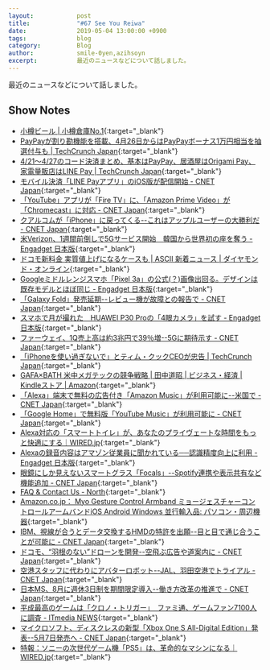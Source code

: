 ```yaml
---
layout:            post
title:             "#67 See You Reiwa"
date:              2019-05-04 13:00:00 +0900
tags:              blog
category:          Blog
author:            smile-0yen,azihsoyn
excerpt:           最近のニュースなどについて話しました。
---
```

最近のニュースなどについて話しました。

## Show Notes
- [小樽ビール \| 小樽倉庫No\.1](https://otarubeer.com/jp/?page_id=357){:target="_blank"}
- [PayPayが割り勘機能を搭載、4月26日からはPayPayボーナス1万円相当を抽選付与も \| TechCrunch Japan](https://jp.techcrunch.com/2019/04/22/paypay-warikan/){:target="_blank"}
- [4/21〜4/27のコード決済まとめ、基本はPayPay、居酒屋はOrigami Pay、家電量販店はLINE Pay \| TechCrunch Japan](https://jp.techcrunch.com/2019/04/21/qr-code-payment-21-27-apr/){:target="_blank"}
- [モバイル決済「LINE Payアプリ」のiOS版が配信開始 \- CNET Japan](https://japan.cnet.com/article/35136195/){:target="_blank"}
- [「YouTube」アプリが「Fire TV」に、「Amazon Prime Video」が「Chromecast」に対応 \- CNET Japan](https://japan.cnet.com/article/35136026/){:target="_blank"}
- [クアルコムが「iPhone」に戻ってくる\-\-これはアップルユーザーの大勝利だ \- CNET Japan](https://japan.cnet.com/article/35136022/){:target="_blank"}
- [米Verizon、1週間前倒しで5Gサービス開始　韓国から世界初の座を奪う \- Engadget 日本版](https://japanese.engadget.com/2019/04/04/verizon-5g-1/){:target="_blank"}
- [ドコモ新料金 実質値上げになるケースも \| ASCII 新着ニュース \| ダイヤモンド・オンライン](https://diamond.jp/articles/-/200957){:target="_blank"}
- [Googleミドルレンジスマホ「Pixel 3a」の公式\(？\)画像出回る。デザインは既存モデルとほぼ同じ \- Engadget 日本版](https://japanese.engadget.com/2019/04/24/google-pixel-3a/){:target="_blank"}
- [「Galaxy Fold」発売延期\-\-レビュー機が故障との報告で \- CNET Japan](https://japan.cnet.com/article/35136155/){:target="_blank"}
- [スマホで月が撮れた　HUAWEI P30 Proの「4眼カメラ」を試す \- Engadget 日本版](https://japanese.engadget.com/2019/03/27/huawei-p30-pro-4/){:target="_blank"}
- [ファーウェイ、1Q売上高は約3兆円で39％増\-\-5Gに期待示す \- CNET Japan](https://japan.cnet.com/article/35136168/){:target="_blank"}
- [「iPhoneを使い過ぎないで」とティム・クックCEOが忠告 \| TechCrunch Japan](https://jp.techcrunch.com/2019/04/24/2019-04-23-tim-cook-wants-you-to-put-down-your-iphone/){:target="_blank"}
- [GAFA×BATH 米中メガテックの競争戦略 \| 田中道昭 \| ビジネス・経済 \| Kindleストア \| Amazon](https://www.amazon.co.jp/dp/B07QFPKJ46/ref=dp-kindle-redirect?_encoding=UTF8&btkr=1){:target="_blank"}
- [「Alexa」端末で無料の広告付き「Amazon Music」が利用可能に\-\-米国で \- CNET Japan](https://japan.cnet.com/article/35136004/){:target="_blank"}
- [「Google Home」で無料版「YouTube Music」が利用可能に \- CNET Japan](https://japan.cnet.com/article/35136007/){:target="_blank"}
- [Alexa対応の「スマートトイレ」が、あなたのプライヴェートな時間をもっと快適にする｜WIRED\.jp](https://wired.jp/2019/04/22/kohler-numi-2-0-ces-2019-hands-on/){:target="_blank"}
- [Alexaの録音内容はアマゾン従業員に聞かれている──認識精度向上に利用 \- Engadget 日本版](https://japanese.engadget.com/2019/04/12/alexa/){:target="_blank"}
- [眼鏡にしか見えないスマートグラス「Focals」\-\-Spotify連携や表示共有など機能追加 \- CNET Japan](https://japan.cnet.com/article/35135634/){:target="_blank"}
- [FAQ & Contact Us \- North](https://www.bynorth.com/faq-contact){:target="_blank"}
- [Amazon\.co\.jp： Myo Gesture Control Armband ミョージェスチャーコントロールアームバンドiOS Android Windows 並行輸入品: パソコン・周辺機器](https://www.amazon.co.jp/Gesture-Control-Armband-%E3%83%9F%E3%83%A7%E3%83%BC%E3%82%B8%E3%82%A7%E3%82%B9%E3%83%81%E3%83%A3%E3%83%BC%E3%82%B3%E3%83%B3%E3%83%88%E3%83%AD%E3%83%BC%E3%83%AB%E3%82%A2%E3%83%BC%E3%83%A0%E3%83%90%E3%83%B3%E3%83%89iOS-Android/dp/B00U31KP7E){:target="_blank"}
- [IBM、視線が合うとデータ交換するHMDの特許を出願\-\-目と目で通じ合うことが可能に \- CNET Japan](https://japan.cnet.com/article/35136133/){:target="_blank"}
- [ドコモ、“羽根のない”ドローンを開発\-\-空飛ぶ広告や道案内に \- CNET Japan](https://japan.cnet.com/article/35135937/){:target="_blank"}
- [空港スタッフに代わりにアバターロボット\-\-JAL、羽田空港でトライアル \- CNET Japan](https://japan.cnet.com/article/35136049/){:target="_blank"}
- [日本MS、8月に週休3日制を期間限定導入\-\-働き方改革の推進で \- CNET Japan](https://japan.cnet.com/article/35136145/){:target="_blank"}
- [平成最高のゲームは「クロノ・トリガー」　ファミ通、ゲームファン7100人に調査 \- ITmedia NEWS](https://www.itmedia.co.jp/news/articles/1904/22/news093.html){:target="_blank"}
- [マイクロソフト、ディスクレスの新型「Xbox One S All\-Digital Edition」発表\-\-5月7日発売へ \- CNET Japan](https://japan.cnet.com/article/35135881/){:target="_blank"}
- [特報：ソニーの次世代ゲーム機「PS5」は、革命的なマシンになる｜WIRED\.jp](https://wired.jp/2019/04/17/exclusive-sony-next-gen-console/){:target="_blank"}
